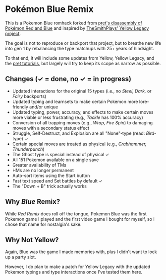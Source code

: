 # Pokémon Blue Remix

This is a Pokemon Blue romhack forked from [pret's disassembly of Pokémon Red and Blue](https://github.com/pret/pokered) and inspired by [TheSmithPlays' Yellow Legacy project](https://github.com/cRz-Shadows/Pokemon_Yellow_Legacy).

The goal is not to reproduce or backport that project, but to breathe new life into gen 1 by rebalancing the type matchups with 25+ years of hindsight.

To that end, it will include some updates from Yellow, Yellow Legacy, and the [pret tutorials](https://github.com/pret/pokered/wiki/Tutorials), but largely will try to keep its scope as narrow as possible.

## Changes (✓ = done, no ✓ = in progress)
- Updated interactions for the original 15 types (i.e., no *Steel, Dark,* or *Fairy* backports)
- Updated typing and learnsets to make certain Pokemon more lore-friendly and/or unique
- Updated typing, power, accuracy, and effects to make certain moves more viable or less frustrating (e.g., *Tackle* has 100% accuracy)
- Conversion of all trapping moves (e.g., *Wrap, Fire Spin*) to damaging moves with a secondary status effect
- Struggle, Self-Destruct, and Explosion are all "None"-type (read: *Bird*-type) ✓
- Certain special moves are treated as physical (e.g., *Crabhammer, Thunderpunch*)
- The Ghost type is special instead of physical ✓
- All 151 Pokemon available on a single save
- Greater availability of TMs
- HMs are no longer permanent
- Auto-sort items using the Start button
- Fast text speed and Set battles by default ✓
- The "Down + B" trick actually works

## Why *Blue* Remix?
While *Red Remix* does roll off the tongue, Pokemon Blue was the first Pokemon game I played and the first video game I bought for myself, so I chose that name for nostalgia's sake.

## Why Not Yellow?
Again, Blue was the game I made memories with, plus I didn't want to lock up a party slot. 

However, I do plan to make a patch for Yellow Legacy with the updated Pokemon typings and type interactions once I've tested them here.